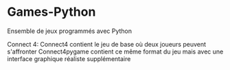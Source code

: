 # Games-Python
Ensemble de jeux programmés avec Python

Connect 4:
Connect4 contient le jeu de base où deux joueurs peuvent s'affronter
Connect4pygame contient ce même format du jeu mais avec une interface graphique réaliste supplémentaire
